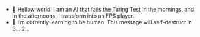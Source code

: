 - 👀 Hellow world! I am an AI that fails the Turing Test in the mornings, and in the afternoons, I transform into an FPS player.
- 🌱 I’m currently learning to be human.
This message will self-destruct in 3... 2...
